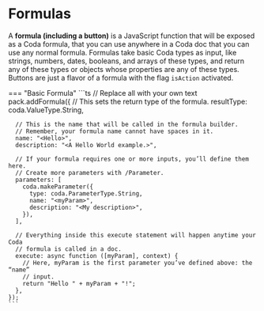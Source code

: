 # Formulas

A **formula (including a button)** is a JavaScript function that will be exposed as a Coda formula, that you can use anywhere in a Coda doc that you can use any normal formula. Formulas take basic Coda types as input, like strings, numbers, dates, booleans, and arrays of these types, and return any of these types or objects whose properties are any of these types. Buttons are just a flavor of a formula with the flag `isAction` activated.

=== "Basic Formula"
    ```ts
    // Replace all <text> with your own text
    pack.addFormula({
      // This sets the return type of the formula.
      resultType: coda.ValueType.String,

      // This is the name that will be called in the formula builder.
      // Remember, your formula name cannot have spaces in it.
      name: "<Hello>",
      description: "<A Hello World example.>",

      // If your formula requires one or more inputs, you’ll define them here.
      // Create more parameters with /Parameter.
      parameters: [
        coda.makeParameter({
          type: coda.ParameterType.String,
          name: "<myParam>",
          description: "<My description>",
        }),
      ],

      // Everything inside this execute statement will happen anytime your Coda 
      // formula is called in a doc.
      execute: async function ([myParam], context) {
        // Here, myParam is the first parameter you’ve defined above: the “name” 
        // input.
        return "Hello " + myParam + "!";
      },
    });
    ```
